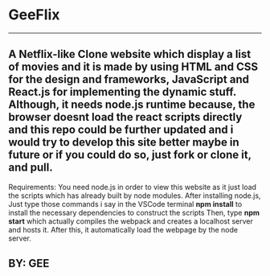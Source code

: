 # GeeFlix
-----------
A Netflix-like Clone website which display a list of movies and it is made by using HTML and CSS for the design and frameworks, JavaScript and React.js for implementing the dynamic stuff.
Although, it needs node.js runtime because, the browser doesnt load the react scripts directly and this repo could be further updated and i would try to develop this site better maybe in future or if you could do so, just fork or clone it, and pull. 
------------------------------------------

Requirements:
You need node.js in order to view this website as it just load the scripts which has already built by node modules.
After installing node.js, Just type those commands i say in the VSCode terminal 
**npm install** to install the necessary dependencies to construct the scripts
Then, type **npm start** which actually compiles the webpack and creates a localhost server and hosts it.
After this, it automatically load the webpage by the node server.

BY: GEE
-------
